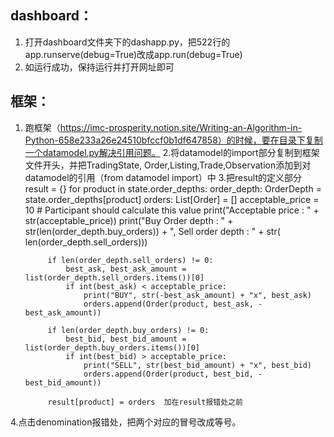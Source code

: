 ## dashboard：
1. 打开dashboard文件夹下的dashapp.py，把522行的app.runserve(debug=True)改成app.run(debug=True)
2. 如运行成功，保持运行并打开网址即可
## 框架：
1. 跑框架（https://imc-prosperity.notion.site/Writing-an-Algorithm-in-Python-658e233a26e24510bfccf0b1df647858）的时候，要在目录下复制一个datamodel.py解决引用问题。
2.将datamodel的import部分复制到框架文件开头，并把TradingState, Order,Listing,Trade,Observation添加到对datamodel的引用（from datamodel import）中
3.把result的定义部分  result = {}
        for product in state.order_depths:
            order_depth: OrderDepth = state.order_depths[product]
            orders: List[Order] = []
            acceptable_price = 10  # Participant should calculate this value
            print("Acceptable price : " + str(acceptable_price))
            print("Buy Order depth : " + str(len(order_depth.buy_orders)) + ", Sell order depth : " + str(
                len(order_depth.sell_orders)))

            if len(order_depth.sell_orders) != 0:
                best_ask, best_ask_amount = list(order_depth.sell_orders.items())[0]
                if int(best_ask) < acceptable_price:
                    print("BUY", str(-best_ask_amount) + "x", best_ask)
                    orders.append(Order(product, best_ask, -best_ask_amount))

            if len(order_depth.buy_orders) != 0:
                best_bid, best_bid_amount = list(order_depth.buy_orders.items())[0]
                if int(best_bid) > acceptable_price:
                    print("SELL", str(best_bid_amount) + "x", best_bid)
                    orders.append(Order(product, best_bid, -best_bid_amount))

            result[product] = orders  加在result报错处之前
4.点击denomination报错处，把两个对应的冒号改成等号。